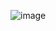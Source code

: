 ![image](https://github.com/Ana-Carla-04/Cronometro/assets/153018029/418ad8e4-c7e1-4b89-8cd5-676022ae43b6)
